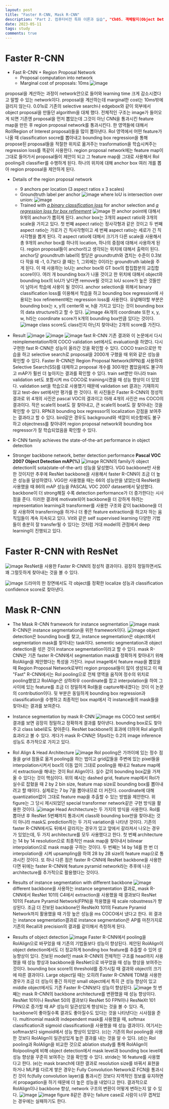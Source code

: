 ```yaml
---
layout: post
title: "Faster R-CNN, Mask R-CNN"
description: "Part 2. 컴퓨터비전 특화 이론과 실습", "Ch05. 객체탐지(Object Detection)와 분할(Segmentation)", "Object Detection - Object Detection by CNN"
date: 2023-05-11
tags: study
comments: true
---
```

# Faster R-CNN

 * Fast R-CNN + Region Proposal Network
    - Proposal computation into network
    - Marginal cost of proposals: 10ms
 ![image](https://github.com/leexera/leexera.github.io/assets/122149118/d6e647d1-29d0-4bef-98c9-6fddc723285b)

 proposal을 계산하는 과정이 network안으로 들어와 learning time 크게 감소시켰다고 말할 수 있는 network이다.
 proposal을 계산하는데 marginal한 cost는 10ms밖에 걸리지 않는다.
 0.01s로 기존의 selective search나 edgebox와 같이 외부에서 object proposal을 만들던 algorithm을 대체 했다.
 전체적인 구조는 image가 들어오게 되면 기존엔 proposal을 먼저 뽑았는데 그것이 아닌 CNN을 통과시킨 feature map을 만든 후 region proposal network를 통과시킨다.
 한 영역들에 대해서 RoI(Region of Interest proposal)들을 많이 뽑아낸다.
 RoI 영역에서 어떤 feature가 나올 때 classification socre를 뽑아내고 bounding box regression을 통해 propose된 proposal들을 적절한 위치로 옮겨주는 trasformation을 학습시켜주는 regression loss를 똑같이 사용한다.
 region proposal network에는 feature map이 그대로 들어가서 proposal들이 제안이 되고 그 feature map을 그대로 사용해서 RoI pooling과 classifier를 수행하게 된다.
 하나의 위치에 대해 anchor box 여러 개를 뽑아 region proposal을 제안하게 된다.

 * Details of the region proposal network
    - 9 anchors per location (3 aspect ratios x 3 scales)
    - Groundtruth label per anchor
    ![image](https://github.com/leexera/leexera.github.io/assets/122149118/38e5f875-0d27-4059-b86e-e26430b7b339)
    where IoU is intersection over union:
    ![image](https://github.com/leexera/leexera.github.io/assets/122149118/4a1f1e1b-906c-47c0-bd7e-6798799dbdc1)
    - Trained with <i><u>a binary classification loss</i></u> for anchor selection and <i><u>a regression loss for box refinement</i></u>
    ![image](https://github.com/leexera/leexera.github.io/assets/122149118/69a7c572-fe46-4bca-951f-c53ab7add102)
 한 anchor point에 대해서 9개의 anchor가 뽑히게 된다.
 anchor box는 3개의 aspect ratio와 3개의 scale을 가지고 있다.
 첫 번째 aspect ratio는 정사각형과 같은 것이고 두 번째 aspect ratio는 가로가 긴 직사각형이고 세 번째 aspect ratio는 세로가 긴 직사각형을 뽑게 된다.
 각 aspect ratio에 대해서 크기가 다른 scale을 사용해서 총 9개의 anchor box를 하나의 location, 하나의 중점에 대해서 사용하게 된다.
 region proposal들이 anchor라고 생각되는 위치에 대해서 출력이 된다.
 anchor당 groundtruth label의 할당은 groundtruth와 겹치는 수준이 0.3보다 작을 때 -1, 0.7보다 클 때는 1, 그외에는 0이라는 groundtruth lable을 주게 된다.
 이 때 사용하는 IoU는 anchor box와 GT box의 합집합분의 교집합 score이다.
 여러 개 bounding box가 나올 것이고 한 위치에 대해서 object와 bounding box의 IoU가 낮다면 remove될 것이고 IoU score가 높은 것들만이 남아서 학습에 사용이 될 것이다.
 anchor selection을 위해서 binary classification loss를 이용해서 학습을 하고 bounding box regression에 사용되는 box refinement에는 regression loss를 사용한다.
 유념해야할 부분은 bounding box는 x, y의 center와 w, h을 가지고 있다는 것이 bounding box의 data structure라고 할 수 있다.
 ![image](https://github.com/leexera/leexera.github.io/assets/122149118/477f05f6-f47e-4a5b-86b0-b08743137d59)
 4k개의 coordinate 또한 x, y, w, h라는 coordinate score가 k개의 bounding box만큼 있다는 것이다.
 ![image](https://github.com/leexera/leexera.github.io/assets/122149118/26863b60-1934-44e7-99a1-e959a741f87c)
 class score도 class인지 아닌지 찾아내는 2개의 score를 가진다.
 * Result
 ![image](https://github.com/leexera/leexera.github.io/assets/122149118/f55759ae-5574-4aef-aa1b-b9e2a161060c)
 ![image](https://github.com/leexera/leexera.github.io/assets/122149118/c377e96d-1a15-40c9-934c-79188bfb231c)
 ![image](https://github.com/leexera/leexera.github.io/assets/122149118/1236b2fd-012b-41cd-8d8d-7b5475140163)
 fast R-CNN 기존 결과와 이 논문에서 다시 reimplementation하여 COCO validation set에서도 evaluation을 하였다.
 다시 구현한 fast R-CNN은 성능이 올라간 것을 확인할 수 있다.
 COCO train으로만 학습을 하고 selective search로 proposal을 2000개 구했을 때 위와 같은 성능을 확인할 수 있다.
 Faster R-CNN은 Region Proposal Network(RPN)를 사용하여 Selective Search(SS)를 대체하고 proposal 개수를 300개만 뽑았음에도 불구하고 mAP가 훨씬 더 높아지는 결과를 확인할 수 있다.
 train set뿐만 아니라 train validation set도 포함시켜 ms COCO로 training시켰을 때 성능 향상이 더 있었다.
 validation set을 학습으로 사용했기 때문에 validation set 결과는 기재하지 않고 test-dev set에서만 평가를 한 것이다.
 위 사진들은 Faster R-CNN의 정성적 결과로 위 4개의 사진은 pascal VOC의 결과이고 아래 4개의 사진은 ms COCO의 결과이다.
 작은 scale의 boat도 잘 찾아내고, 큰 scale의 boat도 잘 찾아내는 것을 확인할 수 있다.
 RPN과 bounding box regressor의 localization 강점을 보여주는 결과라고 할 수 있다.
 bird같은 경우도 background와 색깔이 비슷함에도 불구하고 objectness를 찾아내어 region proposal network와 bounding box regressor가 잘 학습되었음을 확인할 수 있다.

 * R-CNN family achieves the state-of-the-art performance in object detection
 * Stronger backbone network, better detection performance
 <b>Pascal VOC 2007 Object Detection mAP(%)</b>
 ![image](https://github.com/leexera/leexera.github.io/assets/122149118/09c67ec3-91dc-4260-ae73-cf3a41566f78)
 RCNN의 family가 object detection의 sota(state-of-the-art) 성능을 달성했다.
 VGG backbone만 사용한 것이지만 추후에 ResNet backbone을 사용해서 faster R-CNN이 조금 더 높은 성능을 달성하였다.
 VGG만 사용했을 때는 66의 성능만을 냈었는데 ResNet을 사용했을 때 86의 mAP 성능을 PASCAL VOC 2007 dataset에서 달성했다.
 backbone이 더 strong해질 수록 detection performance가 더 증가한다는 시사점을 준다.
 이러한 결과에 motivate되어 backbone을 더 강하게 하려는 representation learning과 transformer를 사용한 구조와 같이 backbone을 더 잘 사용하여 transferring을 하거나 더 좋은 feature extraction을 하고자 하는 움직임들이 계속 지속되고 있다.
 Vit와 같은 self supervised learning 다양한 기법들이 충분히 잘 transfer될 수 있다는 것처럼 거대 model의 관점에서 deep learning이 진행되고 있다.

# Faster R-CNN with ResNet
![image](https://github.com/leexera/leexera.github.io/assets/122149118/7e28905d-3d18-4150-9fae-0f91e97b7ea4)
ResNet을 사용한 Faster R-CNN의 정성적 결과이다.
굉장히 정밀하면서도 꽤 그럴듯하게 찾아내는 것을 볼 수 있다.

![image](https://github.com/leexera/leexera.github.io/assets/122149118/0ebbeed5-3ba1-482f-983e-34e3f59d1468)
드라마의 한 장면에서도 각 object를 정확한 localize 성능과 classification confidence score로 찾아낸다.

# Mask R-CNN
 * The Mask R-CNN framework for instance segmentation
 ![image](https://github.com/leexera/leexera.github.io/assets/122149118/ad030d5d-a0b1-4196-b8a1-bfbe0c86c5da)
 mask R-CNN은 instance segmentation을 위한 framework이다.
 ![image](https://user-images.githubusercontent.com/122149118/235717577-15d69019-27cc-4364-80a9-9938fa40212b.png)
 object detection은 bounding box를 찾고, instance segmentation은 object에서 segmentation mask를 찾아내는 task이다.
 sementic segmentation과 object detection을 섞은 것이 instance segmentation이라고 할 수 있다.
 mask R-CNN은 기존 faster R-CNN에서 segmentation mask를 정확하게 찾아내기 위해 RoIAlign을 제안했다는 특성을 가진다.
 input image에서 feature map을 뽑았을 때 Region Proposal Network로부터 region proposal들이 많이 생성되고 이 때 "Fast" R-CNN에서는 RoI pooling으로 전체 영역을 움직여 정수의 위치로 pooling했었고 RoIAlign은 상하좌우 coordinate를 잡고 interpolation을 하여 그 사이에 있는 feature를 조금 더 정밀하게 RoI들을 capture해내겠다는 것이 이 논문의 contribution이다.
 뒷 부분은 동일하게 bounding box regression과 classification을 수행하고 최종적인 box map에서 각 instance들의 mask들을 찾아내는 결과를 보여준다.

 * Instance segmentation by mask R-CNN
 ![image](https://github.com/leexera/leexera.github.io/assets/122149118/d47f77ef-898c-4ea8-9655-f4342b5ce7d6)
 ms COCO test set에서 결과를 보면 굉장히 정밀하고 정확하게 결과를 찾아낸다.
 bounding box로도 찾아주고 class label로도 찾아준다.
 ResNet backbone의 효과에 더하여 RoI align의 효과라고 볼 수 있다.
 게다가 mask R-CNN은 5fps라는 0.2의 image inference 성능도 추가적으로 가지고 있다.

 * RoI Align & Head Architecture
 ![image](https://github.com/leexera/leexera.github.io/assets/122149118/7f312895-b25d-42c2-9825-ea7f14be6eba)
 RoI pooling은 가까이에 있는 정수 점들을 grid 점들로 옮겨 pooling을 하는 법이고 grid값들을 주변에 있는 pixel들을 interpolation시켜서 box의 이동 없이 그대로 pooling을 해내고 feature map에서 extraction을 해내는 것이 RoI Align이다.
 실수 값의 bounding box값을 가져올 수 있다는 것이 핵심이다.
 위의 예시는 dashed grid, feature map에서 RoI가 실수로 잡혔을 때 2 by 2 bin size, feature map size로 bounding box를 뽑아내려고 할 때이다.
 실제로는 7 by 7을 뽑아내므로 더 커진다.
 coordinate에 대해 quantization없이 그대로 feature map을 추출할 수 있는 방법을 제안한다.
 위 figure는 그 당시 제시되었던 special transformer network같은 구현 방식을 활용한 것이다.
 ![image](https://github.com/leexera/leexera.github.io/assets/122149118/5ce874cb-3724-4093-a8ff-4e207c74d793)
 Head Architecture는 두 가지의 방식을 사용한다.
 RoI를 뽑아낸 후 ResNet 5번째까지 통과시켜 class와 bounding box만을 찾아내는 것이 아니라 mask도 prediction하는 두 가지 variation을 나타낸 것이다.
 기존의 faster R-CNN에서도 뒤에서 갈라지는 경우가 있고 앞에서 갈라져서 나오는 경우가 있었는데, 두 가지 architecture를 모두 사용했다고 한다.
 첫 번째 architecture는 14 by 14 resolution으로 최종적인 mask map을 찾아내서 bilinear interpolation으로 mask map을 구하는 것이다.
 두 번째는 14 by 14를 한 번 더 interpolation을 시켜 upsampling을 하여 28 by 28 size의 feature map으로 통과시킨 것이다.
 또 하나 다른 점은 faster R-CNN에 ResNet backbone을 사용한다면 뒤에는 faster R-CNN에 feature pyramid network라는 추후에 나온 architecture를 추가적으로 활용했다는 것이다.

 * Results of instance segmentation with different backbone
![image](https://github.com/leexera/leexera.github.io/assets/122149118/f9f8910a-0d89-41a8-858e-5851950a8fc0)
 different backbone을 사용하는 instance segmentation 결과로, mask R-CNN에서 ResNet 101의 C4에서 extraction을 사용했을 때 결과보다 ResNet 101의 Feature Pyramid Network(FPN)을 적용했을 때 scale robustness가 향상된다.
 조금 더 진보된 backbone인 ResNeXt 101의 Feature Pyramid Network까지 활용했을 때 가장 높은 성능을 ms COCO에서 냈다고 한다.
 위 결과는 instance segmentation결과로 instance segmentation은 AP를 마찬가지로 기존의 Recall과 precision의 결과를 같이해서 측정하게 된다.
 * Results of object detection
 ![image](https://github.com/leexera/leexera.github.io/assets/122149118/1ab6d131-4920-488d-8ef9-48dae6cbd054)
 Faster R-CNN에서 pooling을 RoIAlign으로 바꾸었을 때 기존의 기법들보다 성능이 향상된다.
 제안된 RoIAlign이 object detection에서도 더 정교하게 bonding box feature를 추출할 수 있어 성능향상이 있다.
 진보된 model인 mask R-CNN의 전체적인 구조를 head까지 사용했을 때 성능 향상과 backbone을 ResNet으로 바꾸었을 때 성능 향상을 보여주는 것이다.
 bounding box score의 threshold를 증가시킬 때 결과와 object의 크기에 따른 결과이다.
 Large object일 때는 오히려 Faster R-CNN에 TDM을 사용한 경우가 조금 더 성능이 좋긴 하지만 small object에서 특히 큰 성능 향상이 있고 middle object에서도 기존 Faster R-CNN보다 성능이 향상된다.
 ![image](https://github.com/leexera/leexera.github.io/assets/122149118/e3ec15a0-620f-43de-8514-e7bed4bba30d)
 첫 번째는 mask R-CNN의 backbone architecture를 변환했을 때 성능 향상이다.
 ResNet 101이나 ResNet 50의 결과보다 ResNet 50 FPN이나 ResNeXt 101 FPN으로 증가할 때 AP 성능이 일관성있게 향상되는 것을 볼 수 있다.
 즉, backbone이 좋아질수록 결과도 좋아질수도 있다는 것을 나타낸다는 시사점을 준다.
 multinomial mask와 independent mask를 사용했을 때, softmax classification과 sigmoid classification을 사용했을 때 성능 결과이다.
 여기서는 softmax보다 sigmoid에서 성능 향상이 있었다.
 (c)는 기존의 RoI pooling을 사용한 것보다 RoIAlign이 일관성있게 높은 결과를 내는 것을 알 수 있다.
 (d)는 RoI pooling과 RoIAlign을 비교한 것으로 ablation study를 통해 RoIAlign이 RoIpooling에 비해 object detection에서 mask level과 bounding box level에 성능 향상을 꾸준히 보여주는 것을 확인할 수 있다.
 stride는 16 feature를 사용했다고 한다.
 (e)는 mask branch에 대한 결과로 resolution size를 바꿔서 표현을 하거나 MLP를 다르게 쌓은 경우는 Fully Convolution Network로 FCN을 통과시킨 것이 fc(fully convolution layer)를 통과시킨 것보다 지역적인 정보를 유지하면서 propagation을 하기 때문에 더 높은 성능을 내었다고 한다.
 결과적으로 RoIAlign이나 backbone 향상, network 구조의 변환이 어떻게 변하는지 알 수 있다.
 ![image](https://github.com/leexera/leexera.github.io/assets/122149118/f8f0ccff-9c22-48b7-be5e-c413a5baab93)
 ![image](https://github.com/leexera/leexera.github.io/assets/122149118/28b6343d-9852-41a2-8263-fc644e215a7b)
 figure 8같은 경우는 failure case로 사람이 너무 겹쳐있는 경우에는 실패하기도 한다. 
